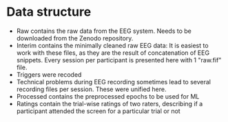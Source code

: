 
# Data structure

- Raw contains the raw data from the EEG system. Needs to be downloaded from the Zenodo repository.
- Interim contains the minimally cleaned raw EEG data: It is easiest to work with these files, as they are the result of concatenation of EEG snippets. Every session per participant is presented here with 1 "raw.fif" file.
-   Triggers were recoded
-   Technical problems during EEG recording sometimes lead to several recording files per session. These were unified here.
- Processed contains the preprocessed epochs to be used for ML
- Ratings contain the trial-wise ratings of two raters, describing if a participant attended the screen for a particular trial or not
